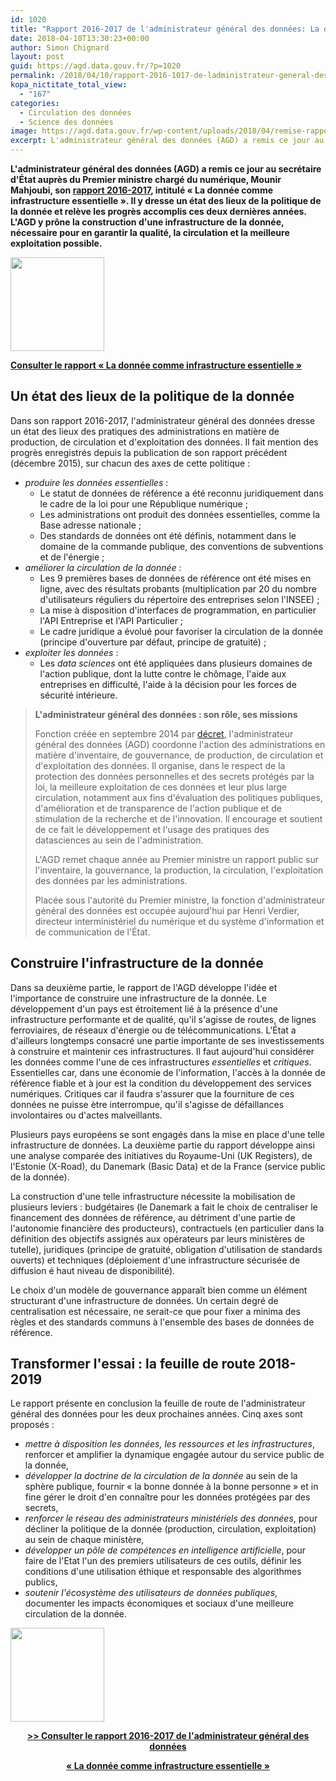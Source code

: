 ```yaml
---
id: 1020
title: "Rapport 2016-2017 de l'administrateur général des données: La donnée comme infrastructure essentielle"
date: 2018-04-10T13:30:23+00:00
author: Simon Chignard
layout: post
guid: https://agd.data.gouv.fr/?p=1020
permalink: /2018/04/10/rapport-2016-1017-de-ladministrateur-general-des-donnees-la-donnee-comme-infrastructure-essentielle/
kopa_nictitate_total_view:
  - "167"
categories:
  - Circulation des données
  - Science des données
image: https://agd.data.gouv.fr/wp-content/uploads/2018/04/remise-rapport-4.png
excerpt: L'administrateur général des données (AGD) a remis ce jour au secrétaire d'État auprès du Premier ministre chargé du Numérique, Mounir Mahjoubi, son rapport 2016-2017, intitulé « La donnée comme infrastructure essentielle ». Il y dresse un état des lieux de la politique de la donnée, et relève les progrès accomplis ces deux dernières années. L'AGD y prône la construction d'une infrastructure de la donnée, nécessaire pour en garantir la qualité, la circulation et la meilleure exploitation possible.
---
```


**L'administrateur général des données (AGD) a remis ce jour au secrétaire d'État auprès du Premier ministre chargé du numérique, Mounir Mahjoubi, son [rapport 2016-2017](https://www.etalab.gouv.fr/wp-content/uploads/2018/04/RapportAGD_2016-2017_web.pdf), intitulé « La donnée comme infrastructure essentielle ». Il y dresse un état des lieux de la politique de la donnée et relève les progrès accomplis ces deux dernières années. L'AGD y prône la construction d'une infrastructure de la donnée, nécessaire pour en garantir la qualité, la circulation et la meilleure exploitation possible.**

[<img class="size-thumbnail wp-image-1028 aligncenter" src="https://agd.data.gouv.fr/wp-content/uploads/2018/04/couv-rapport-agd-20162017-150x150.png" alt="" width="150" height="150" srcset="https://agd.data.gouv.fr/wp-content/uploads/2018/04/couv-rapport-agd-20162017-150x150.png 150w, https://agd.data.gouv.fr/wp-content/uploads/2018/04/couv-rapport-agd-20162017-80x80.png 80w, https://agd.data.gouv.fr/wp-content/uploads/2018/04/couv-rapport-agd-20162017-118x118.png 118w, https://agd.data.gouv.fr/wp-content/uploads/2018/04/couv-rapport-agd-20162017-239x239.png 239w, https://agd.data.gouv.fr/wp-content/uploads/2018/04/couv-rapport-agd-20162017-32x32.png 32w, https://agd.data.gouv.fr/wp-content/uploads/2018/04/couv-rapport-agd-20162017-50x50.png 50w, https://agd.data.gouv.fr/wp-content/uploads/2018/04/couv-rapport-agd-20162017-64x64.png 64w, https://agd.data.gouv.fr/wp-content/uploads/2018/04/couv-rapport-agd-20162017-96x96.png 96w, https://agd.data.gouv.fr/wp-content/uploads/2018/04/couv-rapport-agd-20162017-128x128.png 128w" sizes="(max-width: 150px) 100vw, 150px" />](https://agd.data.gouv.fr/wp-content/uploads/2018/04/couv-rapport-agd-20162017.png)

**[Consulter le rapport « La donnée comme infrastructure essentielle »](https://www.etalab.gouv.fr/wp-content/uploads/2018/04/RapportAGD_2016-2017_web.pdf)**


## Un état des lieux de la politique de la donnée

Dans son rapport 2016-2017, l'administrateur général des données dresse un état des lieux des pratiques des administrations en matière de production, de circulation et d'exploitation des données. Il fait mention des progrès enregistrés depuis la publication de son rapport précédent (décembre 2015), sur chacun des axes de cette politique :

  * _produire les données essentielles_ : 
      * Le statut de données de référence a été reconnu juridiquement dans le cadre de la loi pour une République numérique ;
      * Les administrations ont produit des données essentielles, comme la Base adresse nationale ;
      * Des standards de données ont été définis, notamment dans le domaine de la commande publique, des conventions de subventions et de l'énergie ;
  * _améliorer la circulation de la donnée_ : 
      * Les 9 premières bases de données de référence ont été mises en ligne, avec des résultats probants (multiplication par 20 du nombre d'utilisateurs réguliers du répertoire des entreprises selon l'INSEE) ;
      * La mise à disposition d'interfaces de programmation, en particulier l'API Entreprise et l'API Particulier ;
      * Le cadre juridique a évolué pour favoriser la circulation de la donnée (principe d'ouverture par défaut, principe de gratuité) ;
  * _exploiter les données_ : 
      * Les _data sciences_ ont été appliquées dans plusieurs domaines de l'action publique, dont la lutte contre le chômage, l'aide aux entreprises en difficulté, l'aide à la décision pour les forces de sécurité intérieure.

> **L'administrateur général des données : son rôle, ses missions**
> 
> Fonction créée en septembre 2014 par [décret](https://www.legifrance.gouv.fr/affichTexte.do?cidTexte=JORFTEXT000029463482&categorieLien=id), l'administrateur général des données (AGD) coordonne l'action des administrations en matière d'inventaire, de gouvernance, de production, de circulation et d'exploitation des données. Il organise, dans le respect de la protection des données personnelles et des secrets protégés par la loi, la meilleure exploitation de ces données et leur plus large circulation, notamment aux fins d'évaluation des politiques publiques, d'amélioration et de transparence de l'action publique et de stimulation de la recherche et de l'innovation. Il encourage et soutient de ce fait le développement et l'usage des pratiques des datasciences au sein de l'administration.
> 
> L'AGD remet chaque année au Premier ministre un rapport public sur l'inventaire, la gouvernance, la production, la circulation, l'exploitation des données par les administrations.
> 
> Placée sous l'autorité du Premier ministre, la fonction d'administrateur général des données est occupée aujourd'hui par Henri Verdier, directeur interministériel du numérique et du système d'information et de communication de l'État.

## Construire l'infrastructure de la donnée

Dans sa deuxième partie, le rapport de l'AGD développe l'idée et l'importance de construire une infrastructure de la donnée. Le développement d'un pays est étroitement lié à la présence d'une infrastructure performante et de qualité, qu'il s'agisse de routes, de lignes ferroviaires, de réseaux d'énergie ou de télécommunications. L'État a d'ailleurs longtemps consacré une partie importante de ses investissements à construire et maintenir ces infrastructures. <span style="font-weight: 400;">Il faut aujourd'hui considérer les données comme l'une de ces </span>infrastructures _essentielles_ et _critiques_<span style="font-weight: 400;">. Essentielles car, dans une économie de l'information, l'accès à la donnée de référence fiable et à jour est la </span>condition du développement <span style="font-weight: 400;">des services numériques. Critiques car il faudra s'assurer que la fourniture de ces données ne puisse ètre interrompue, qu'il s'agisse de défaillances involontaires ou d'actes malveillants.</span>

Plusieurs pays européens se sont engagés dans la mise en place d'une telle infrastructure de données. La deuxième partie du rapport développe ainsi une analyse comparée des initiatives du Royaume-Uni (UK Registers), de l'Estonie (X-Road), du Danemark (Basic Data) et de la France (service public de la donnée).

La construction d'une telle infrastructure nécessite la mobilisation de plusieurs leviers : budgétaires (le Danemark a fait le choix de centraliser le financement des données de référence, au détriment d'une partie de l'autonomie financière des producteurs), contractuels (en particulier dans la définition des objectifs assignés aux opérateurs par leurs ministères de tutelle), juridiques (principe de gratuité, obligation d'utilisation de standards ouverts) et techniques (déploiement d'une infrastructure sécurisée de diffusion é haut niveau de disponibilité).

Le choix d'un modèle de gouvernance apparaît bien comme un élément structurant d'une infrastructure de données. Un certain degré de centralisation est nécessaire, ne serait-ce que pour fixer a minima des règles et des standards communs à l'ensemble des bases de données de référence.

## Transformer l'essai : la feuille de route 2018-2019

Le rapport présente en conclusion la feuille de route de l'administrateur général des données pour les deux prochaines années. Cinq axes sont proposés :

  * _mettre à disposition les données, les ressources et les infrastructures_, renforcer et amplifier la dynamique engagée autour du service public de la donnée,
  * _développer la doctrine de la circulation de la donnée_ au sein de la sphère publique, fournir « la bonne donnée à la bonne personne » et in fine gérer le droit d'en connaître pour les données protégées par des secrets,
  * _renforcer le réseau des administrateurs ministériels des données_, pour décliner la politique de la donnée (production, circulation, exploitation) au sein de chaque ministère,
  * _développer un pôle de compétences en intelligence artificielle_, pour faire de l'Etat l'un des premiers utilisateurs de ces outils, définir les conditions d'une utilisation éthique et responsable des algorithmes publics,
  * _soutenir l'écosystème des utilisateurs de données publiques_, documenter les impacts économiques et sociaux d'une meilleure circulation de la donnée.

[<img class="size-thumbnail wp-image-1028 aligncenter" src="https://agd.data.gouv.fr/wp-content/uploads/2018/04/couv-rapport-agd-20162017-150x150.png" alt="" width="150" height="150" srcset="https://agd.data.gouv.fr/wp-content/uploads/2018/04/couv-rapport-agd-20162017-150x150.png 150w, https://agd.data.gouv.fr/wp-content/uploads/2018/04/couv-rapport-agd-20162017-80x80.png 80w, https://agd.data.gouv.fr/wp-content/uploads/2018/04/couv-rapport-agd-20162017-118x118.png 118w, https://agd.data.gouv.fr/wp-content/uploads/2018/04/couv-rapport-agd-20162017-239x239.png 239w, https://agd.data.gouv.fr/wp-content/uploads/2018/04/couv-rapport-agd-20162017-32x32.png 32w, https://agd.data.gouv.fr/wp-content/uploads/2018/04/couv-rapport-agd-20162017-50x50.png 50w, https://agd.data.gouv.fr/wp-content/uploads/2018/04/couv-rapport-agd-20162017-64x64.png 64w, https://agd.data.gouv.fr/wp-content/uploads/2018/04/couv-rapport-agd-20162017-96x96.png 96w, https://agd.data.gouv.fr/wp-content/uploads/2018/04/couv-rapport-agd-20162017-128x128.png 128w" sizes="(max-width: 150px) 100vw, 150px" />](https://agd.data.gouv.fr/wp-content/uploads/2018/04/couv-rapport-agd-20162017.png)

<p style="text-align: center;">
  <strong><a href="https://www.etalab.gouv.fr/wp-content/uploads/2018/04/RapportAGD_2016-2017_web.pdf">>> Consulter le rapport 2016-2017 de l'administrateur général des données</a></strong>
</p>

<p style="text-align: center;">
  <strong><a href="https://www.etalab.gouv.fr/wp-content/uploads/2018/04/RapportAGD_2016-2017_web.pdf">« </a></strong><strong><a href="https://www.etalab.gouv.fr/wp-content/uploads/2018/04/RapportAGD_2016-2017_web.pdf">La donnée comme infrastructure essentielle »</a></strong>
</p>

